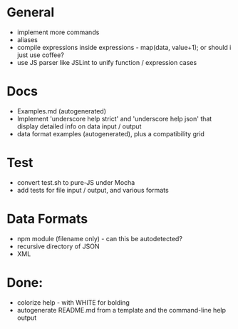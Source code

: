 

# General
* implement more commands
* aliases
* compile expressions inside expressions - map(data, value+1);  or should i just use coffee?
* use JS parser like JSLint to unify function / expression cases

# Docs
 * Examples.md (autogenerated)
 * Implement 'underscore help strict' and 'underscore help json' that display detailed info on data input / output
 * data format examples (autogenerated), plus a compatibility grid

# Test
 * convert test.sh to pure-JS under Mocha 
 * add tests for file input / output, and various formats


# Data Formats
 * npm module (filename only) - can this be autodetected?
 * recursive directory of JSON
 * XML
 




# Done:
 * colorize help - with WHITE for bolding
 * autogenerate README.md from a template and the command-line help output

